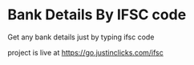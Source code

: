 # Bank Details By IFSC code
Get any bank details just by typing ifsc code 

project is live at https://go.justinclicks.com/ifsc
 
